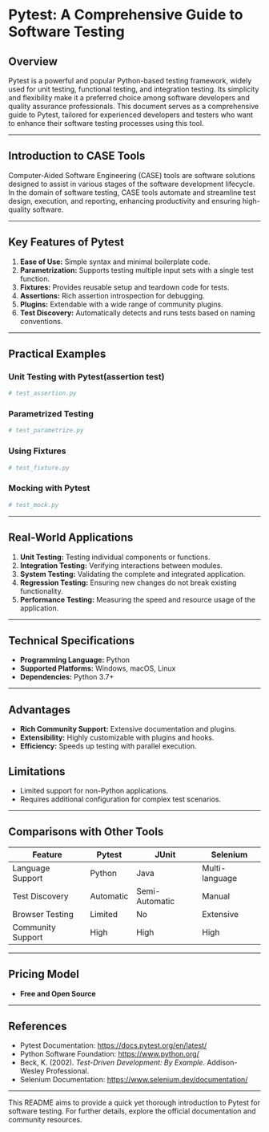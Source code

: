 # Pytest: A Comprehensive Guide to Software Testing

## Overview
Pytest is a powerful and popular Python-based testing framework, widely used for unit testing, functional testing, and integration testing. Its simplicity and flexibility make it a preferred choice among software developers and quality assurance professionals. This document serves as a comprehensive guide to Pytest, tailored for experienced developers and testers who want to enhance their software testing processes using this tool.

---

## Introduction to CASE Tools
Computer-Aided Software Engineering (CASE) tools are software solutions designed to assist in various stages of the software development lifecycle. In the domain of software testing, CASE tools automate and streamline test design, execution, and reporting, enhancing productivity and ensuring high-quality software.

---

## Key Features of Pytest
1. **Ease of Use:** Simple syntax and minimal boilerplate code.
2. **Parametrization:** Supports testing multiple input sets with a single test function.
3. **Fixtures:** Provides reusable setup and teardown code for tests.
4. **Assertions:** Rich assertion introspection for debugging.
5. **Plugins:** Extendable with a wide range of community plugins.
6. **Test Discovery:** Automatically detects and runs tests based on naming conventions.

---

## Practical Examples

### Unit Testing with Pytest(assertion test)
```python
# test_assertion.py
```

### Parametrized Testing
```python
# test_parametrize.py
```

### Using Fixtures
```python
# test_fixture.py
```

### Mocking with Pytest
```python
# test_mock.py
```

---

## Real-World Applications
1. **Unit Testing:** Testing individual components or functions.
2. **Integration Testing:** Verifying interactions between modules.
3. **System Testing:** Validating the complete and integrated application.
4. **Regression Testing:** Ensuring new changes do not break existing functionality.
5. **Performance Testing:** Measuring the speed and resource usage of the application.

---

## Technical Specifications
- **Programming Language:** Python
- **Supported Platforms:** Windows, macOS, Linux
- **Dependencies:** Python 3.7+

---

## Advantages
- **Rich Community Support:** Extensive documentation and plugins.
- **Extensibility:** Highly customizable with plugins and hooks.
- **Efficiency:** Speeds up testing with parallel execution.

## Limitations
- Limited support for non-Python applications.
- Requires additional configuration for complex test scenarios.

---

## Comparisons with Other Tools

| Feature            | Pytest             | JUnit              | Selenium          |
|--------------------|--------------------|--------------------|-------------------|
| Language Support   | Python             | Java               | Multi-language    |
| Test Discovery     | Automatic          | Semi-Automatic     | Manual            |
| Browser Testing    | Limited            | No                 | Extensive         |
| Community Support  | High               | High               | High              |

---

## Pricing Model
- **Free and Open Source**

---

## References
- Pytest Documentation: https://docs.pytest.org/en/latest/
- Python Software Foundation: https://www.python.org/
- Beck, K. (2002). _Test-Driven Development: By Example_. Addison-Wesley Professional.
- Selenium Documentation: https://www.selenium.dev/documentation/

---

This README aims to provide a quick yet thorough introduction to Pytest for software testing. For further details, explore the official documentation and community resources.

